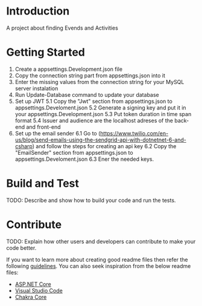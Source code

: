 # Introduction 
A project about finding Evends and Activities

# Getting Started
1.  Create a appsettings.Development.json file
2.	Copy the connection string part from appsettings.json into it
3.	Enter the missing values from the connection string for your MySQL server instalation
4.	Run Update-Database command to update your database
5.  Set up JWT
    5.1 Copy the "Jwt" section from appsettings.json to appsettings.Develoment.json
    5.2 Generate a signing key and put it in your appsettings.Development.json
    5.3 Put token duration in time span format
    5.4 Issuer and audience are the localhost adreses of the back-end and front-end
6.  Set up the email sender
    6.1 Go to (https://www.twilio.com/en-us/blog/send-emails-using-the-sendgrid-api-with-dotnetnet-6-and-csharp) and follow the steps for creating an api key
    6.2 Copy the "EmailSender" section from appsettings.json to appsettings.Develoment.json 
    6.3 Ener the needed keys.


# Build and Test
TODO: Describe and show how to build your code and run the tests. 

# Contribute
TODO: Explain how other users and developers can contribute to make your code better. 

If you want to learn more about creating good readme files then refer the following [guidelines](https://docs.microsoft.com/en-us/azure/devops/repos/git/create-a-readme?view=azure-devops). You can also seek inspiration from the below readme files:
- [ASP.NET Core](https://github.com/aspnet/Home)
- [Visual Studio Code](https://github.com/Microsoft/vscode)
- [Chakra Core](https://github.com/Microsoft/ChakraCore)